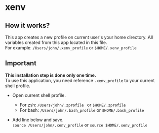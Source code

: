 # xenv

## How it works?

This app creates a new profile on current user's your home directory. All variables created from this app located in
this file.
<br>For example:
```/Users/john/.xenv_profile``` or ```$HOME/.xenv_profile```

## Important
<b>This installation step is done only one time.</b><br>
To use this application, you need reference ```.xenv_profile``` to your current shell profile.

- Open current shell profile.
    - For zsh: ```/Users/john/.zprofile ``` or ```$HOME/.zprofile```
    - For bash: ```/Users/john/.bash_profile``` or ```$HOME/.bash_profile```
    

- Add line below and save.<br>
  ```source /Users/john/.xenv_profile``` or ```source $HOME/.xenv_profile```